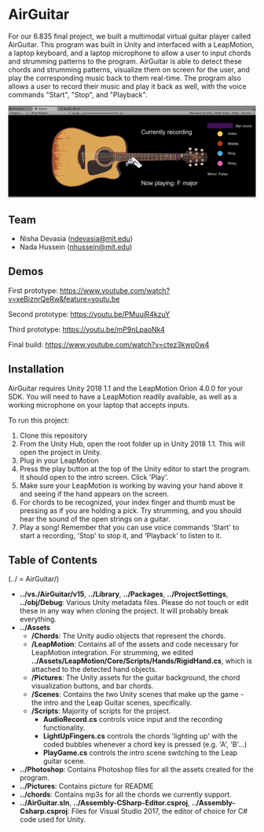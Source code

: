 # AirGuitar
For our 6.835 final project, we built a multimodal virtual guitar player called AirGuitar. This program was built in Unity and interfaced with a LeapMotion, a laptop keyboard, and a laptop microphone to allow a user to input chords and strumming patterns to the program. AirGuitar is able to detect these chords and strumming patterns, visualize them on screen for the user, and play the corresponding music back to them real-time. The program also allows a user to record their music and play it back as well, with the voice commands "Start", "Stop", and "Playback". 

![](Pictures/gamescreenplaying.png)

## Team
- Nisha Devasia (ndevasia@mit.edu)
- Nada Hussein (nhussein@mit.edu)

## Demos
First prototype: https://www.youtube.com/watch?v=xeBiznrQeRw&feature=youtu.be

Second prototype: https://youtu.be/PMuuiR4kzuY

Third prototype: https://youtu.be/mP9nLpaoNk4

Final build: https://www.youtube.com/watch?v=ctez3kwp0w4

## Installation
AirGuitar requires Unity 2018 1.1 and the LeapMotion Orion 4.0.0 for your SDK. You will need to have a LeapMotion readily available, as well as a working microphone on your laptop that accepts inputs.

To run this project:
  1. Clone this repository
  2. From the Unity Hub, open the root folder up in Unity 2018 1.1. This will open the project in Unity.
  3. Plug in your LeapMotion
  4. Press the play button at the top of the Unity editor to start the program. It should open to the intro screen. Click 'Play'. 
  5. Make sure your LeapMotion is working by waving your hand above it and seeing if the hand appears on the screen. 
  6. For chords to be recognized, your index finger and thumb must be pressing as if you are holding a pick. Try strumming, and you should hear the sound of the open strings on a guitar.
  7. Play a song! Remember that you can use voice commands 'Start' to start a recording, 'Stop' to stop it, and 'Playback' to listen to it.
  
## Table of Contents
(../ = AirGuitar/)

- **../vs./AirGuitar/v15**, **../Library**, **../Packages**, **../ProjectSettings**, **../obj/Debug**: Various Unity metadata files. Please do not touch or edit these in any way when cloning the project. It will probably break everything.
- **../Assets**
  - **/Chords**: The Unity audio objects that represent the chords. 
  - **/LeapMotion**: Contains all of the assets and code necessary for LeapMotion integration. For strumming, we edited **../Assets/LeapMotion/Core/Scripts/Hands/RigidHand.cs**, which is attached to the detected hand objects.
  - **/Pictures**: The Unity assets for the guitar background, the chord visualization buttons, and bar chords.
  - **/Scenes**: Contains the two Unity scenes that make up the game - the intro and the Leap Guitar scenes, specifically.
  - **/Scripts**: Majority of scripts for the project. 
    - **AudioRecord.cs** controls voice input and the recording functionality.
    - **LightUpFingers.cs** controls the chords 'lighting up' with the coded bubbles whenever a chord key is pressed (e.g. 'A', 'B'...)
    - **PlayGame.cs** controls the intro scene switching to the Leap guitar scene.
- **../Photoshop**: Contains Photoshop files for all the assets created for the program.
- **../Pictures**: Contains picture for README
- **../chords**: Contains mp3s for all the chords we currently support. 
- **../AirGuitar.sln**, **../Assembly-CSharp-Editor.csproj**, **../Assembly-Csharp.csproj**: Files for Visual Studio 2017, the editor of choice for C# code used for Unity.

